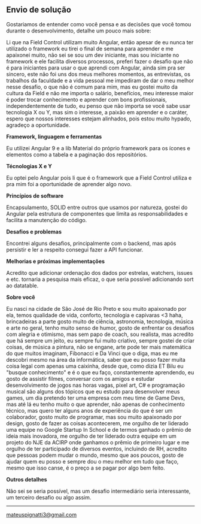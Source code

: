 ## Envio de solução

Gostariamos de entender como você pensa e as decisões que você tomou durante o desenvolvimento, detalhe um pouco mais sobre:

Li que na Field Control utilizam muito Angular, então apesar de eu nunca ter utilizado o framework eu tirei o final de semana para aprender e me apaixonei muito, não sei se sou um dev iniciante, mas sou iniciante no framework e ele facilita diversos processos, preferi fazer o desafio que não é para iniciantes para usar o que aprendi com Angular, ainda sim pra ser sincero, este não foi uns dos meus melhores momentos, as entrevistas, os trabalhos da faculdade e a vida pessoal me impediram de dar o meu melhor nesse desafio, o que não é comum para mim, mas eu gostei muito da cultura da Field e não me importa o salário, benefícios, meu interesse maior é poder trocar conhecimento e aprender com bons profissionais, independentemente de tudo, eu penso que não importa se você sabe usar tecnologia X ou Y, mas sim o interesse, a paixão em aprender e o caráter, espero que nossos interesses estejam alinhados, pois estou muito hypado, agradeço a oportunidade.

**Framework, linguagem e ferramentas**

Eu utilizei Angular 9 e a lib Material do próprio framework para os ícones e elementos como a tabela e a paginação dos repositórios.

**Técnologias X e Y**

Eu optei pelo Angular pois li que é o framework que a Field Control utiliza e pra mim foi a oportunidade de aprender algo novo.

**Princípios de software**

Encapsulamento, SOLID entre outros que usamos por natureza, gostei do Angular pela estrutura de componentes que limita as responsabilidades e facilita a manutenção do código.

**Desafios e problemas**

Encontrei alguns desafios, principalmente com o backend, mas após persistir e ler a respeito consegui fazer a API funcionar.

**Melhorias e próximas implementações**

Acredito que adicionar ordenação dos dados por estrelas, watchers, issues e etc. tornaria a pesquisa mais eficaz, o que seria possível adicionando sort ao datatable.

**Sobre você**

Eu nasci na cidade de São José de Rio Preto e sou muito apaixonado por ela, temos qualidade de vida, conforto, tecnologia e capivaras <3 haha, brincadeiras a parte gosto muito de ciência, astronomia, tecnologia, música e arte no geral, tenho muito senso de humor, gosto de enfrentar os desafios com alegria e otimismo, mas sem papo de coach, sou realista, mas acredito que há sempre um jeito, eu sempre fui muito criativo, sempre gostei de criar coisas, de música a pintura, não se engane, arte pode ter mais matemática do que muitos imaginam, Fibonacci e Da Vinci que o diga, mas eu me descobri mesmo na área da informática, saber que eu posso fazer muita coisa legal com apenas uma caixinha, desde que, como dizia ET Bilu eu "busque conhecimento" e é o que eu faço, constantemente aprendendo, eu gosto de assistir filmes, conversar com os amigos e estudar desenvolvimento de jogos nas horas vagas, pixel art, C# e programação musical são alguns dos tópicos que eu estudo para desenvolver meus games, um dia pretendo ter uma empresa com meu time de Game Devs, mas até lá eu tenho muito o que aprender, não apenas de conhecimento técnico, mas quero ter alguns anos de experiência do que é ser um colaborador, gosto muito de programar, mas sou muito apaixonado por design, gosto de fazer as coisas acontecerem, me orgulho de ter liderado uma equipe no Google Startup In School e de termos ganhado o prêmio de ideia mais inovadora, me orgulho de ter liderado outra equipe em um projeto do NJE da ACIRP onde ganhamos o prêmio de primeiro lugar e me orgulho de ter participado de diversos eventos, incluindo de RH, acredito que pessoas podem mudar o mundo, mesmo que aos poucos, gosto de ajudar quem eu posso e sempre dou o meu melhor em tudo que faço, mesmo que isso canse, é o preço a se pagar por algo bem feito.

**Outros detalhes**

Não sei se seria possível, mas um desafio intermediário seria interessante, um terceiro desafio ou algo assim.


---

mateuspignatti3@gmail.com



